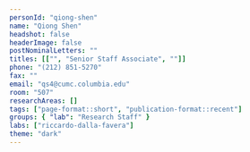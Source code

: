 ```yaml
---
personId: "qiong-shen"
name: "Qiong Shen"
headshot: false
headerImage: false
postNominalLetters: ""
titles: [["", "Senior Staff Associate", ""]]
phone: "(212) 851-5270"
fax: ""
email: "qs4@cumc.columbia.edu"
room: "507"
researchAreas: []
tags: ["page-format::short", "publication-format::recent"]
groups: { "lab": "Research Staff" }
labs: ["riccardo-dalla-favera"]
theme: "dark"
---
```

